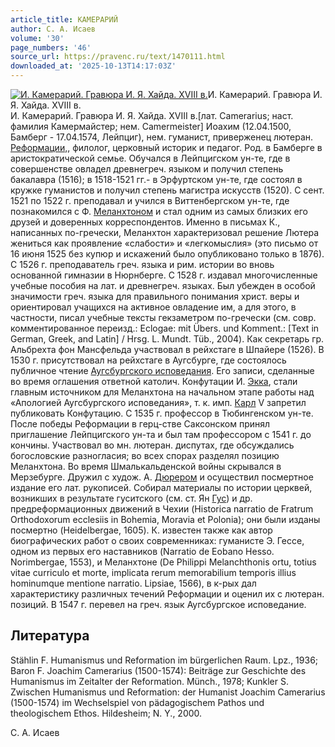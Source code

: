 ```yaml
---
article_title: КАМЕРАРИЙ
author: С. А. Исаев
volume: '30'
page_numbers: '46'
source_url: https://pravenc.ru/text/1470111.html
downloaded_at: '2025-10-13T14:17:03Z'
---
```


[![И. Камерарий. Гравюра И. Я. Хайда. XVIII в.](https://pravenc.ru/data/2012/12/20/1233153650/i200.jpg "Кликните для увеличения картинки")](https://pravenc.ru/data/2012/12/20/1233153650/i400.jpg)И. Камерарий. Гравюра И. Я. Хайда. XVIII в.  
И. Камерарий. Гравюра И. Я. Хайда. XVIII в.[лат. Camerarius; наст. фамилия Камермайстер; нем. Camermeister] Иоахим (12.04.1500, Бамберг - 17.04.1574, Лейпциг), нем. гуманист, приверженец лютеран. [Реформации,](<https://pravenc.ru/text/Реформации .html>), филолог, церковный историк и педагог. Род. в Бамберге в аристократической семье. Обучался в Лейпцигском ун-те, где в совершенстве овладел древнегреч. языком и получил степень бакалавра (1516); в 1518-1521 гг.- в Эрфуртском ун-те, где состоял в кружке гуманистов и получил степень магистра искусств (1520). С сент. 1521 по 1522 г. преподавал и учился в Виттенбергском ун-те, где познакомился с Ф. [Меланхтоном](https://pravenc.ru/text/Меланхтоном.html) и стал одним из самых близких его друзей и доверенных корреспондентов. Именно в письмах К., написанных по-гречески, Меланхтон характеризовал решение Лютера жениться как проявление «слабости» и «легкомыслия» (это письмо от 16 июня 1525 без купюр и искажений было опубликовано только в 1876). С 1526 г. преподаватель греч. языка и рим. истории во вновь основанной гимназии в Нюрнберге. С 1528 г. издавал многочисленные учебные пособия на лат. и древнегреч. языках. Был убежден в особой значимости греч. языка для правильного понимания христ. веры и ориентировал учащихся на активное овладение им, а для этого, в частности, писал учебные тексты гекзаметром по-гречески (см. совр. комментированное переизд.: Eclogae: mit Übers. und Komment.: [Text in German, Greek, and Latin] / Hrsg. L. Mundt. Tüb., 2004). Как секретарь гр. Альбрехта фон Мансфельда участвовал в рейхстаге в Шпайере (1526). В 1530 г. присутствовал на рейхстаге в Аугсбурге, где состоялось публичное чтение [Аугсбургского исповедания](<https://pravenc.ru/text/Аугсбургского исповедания.html>). Его записи, сделанные во время оглашения ответной католич. Конфутации И. [Экка](https://pravenc.ru/text/Экка.html), стали главным источником для Меланхтона на начальном этапе работы над «Апологией Аугсбургского исповедания», т. к. имп. [Карл](https://pravenc.ru/text/Карл.html) V запретил публиковать Конфутацию. С 1535 г. профессор в Тюбингенском ун-те. После победы Реформации в герц-стве Саксонском принял приглашение Лейпцигского ун-та и был там профессором с 1541 г. до кончины. Участвовал во мн. лютеран. диспутах, где обсуждались богословские разногласия; во всех спорах разделял позицию Меланхтона. Во время Шмалькальденской войны скрывался в Мерзебурге. Дружил с худож. А. [Дюрером](https://pravenc.ru/text/Дюрером.html) и осуществил посмертное издание его лат. рукописей. Собирал материалы по истории церквей, возникших в результате гуситского (см. ст. Ян [Гус](https://pravenc.ru/text/Гус.html)) и др. предреформационных движений в Чехии (Historica narratio de Fratrum Orthodoxorum ecclesiis in Bohemia, Moravia et Polonia); они были изданы посмертно (Heidelbergae, 1605). К. известен также как автор биографических работ о своих современниках: гуманисте Э. Гессе, одном из первых его наставников (Narratio de Eobano Hesso. Norimbergae, 1553), и Меланхтоне (De Philippi Melanchthonis ortu, totius vitae curriculo et morte, implicata rerum memorabilium temporis illius hominumque mentione narratio. Lipsiae, 1566), в к-рых дал характеристику различных течений Реформации и оценил их с лютеран. позиций. В 1547 г. перевел на греч. язык Аугсбургское исповедание.

## Литература

Stählin F. Humanismus und Reformation im bürgerlichen Raum. Lpz., 1936; Baron F. Joachim Camerarius (1500-1574): Beiträge zur Geschichte des Humanismus im Zeitalter der Reformation. Münch., 1978; Kunkler S. Zwischen Humanismus und Reformation: der Humanist Joachim Camerarius (1500-1574) im Wechselspiel von pädagogischem Pathos und theologischem Ethos. Hildesheim; N. Y., 2000.

С. А. Исаев
